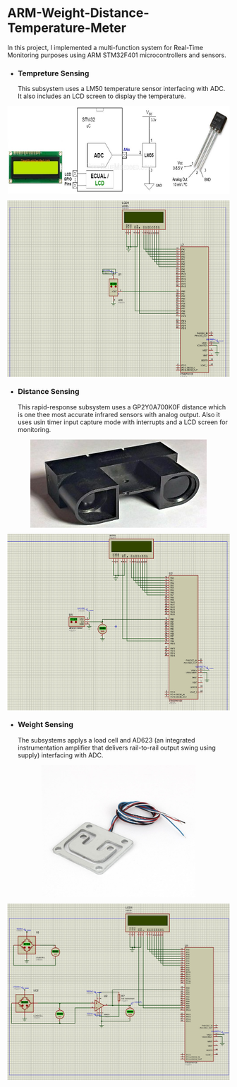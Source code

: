 # ARM-Weight-Distance-Temperature-Meter
In this project, I implemented a multi-function system for Real-Time Monitoring purposes using ARM STM32F401 microcontrollers and sensors.

* ### Tempreture Sensing
  This subsystem uses a LM50 temperature sensor interfacing with ADC. It also includes an LCD screen to display the temperature.
<p align="center">
<img src="/Images/STM32-LM35-Temperature-Sensor.jpg" width="600" height="200" align="center">
</p>
<p align="center">
<img src="/Images/Temperature.jpg" width="600" height="400" align="center">
</p>


* ### Distance Sensing
  This rapid-response subsystem uses a GP2Y0A700K0F distance which is one thee most accurate infrared sensors with analog output. Also it uses usin timer input capture mode with interrupts and a LCD screen for monitoring.
<p align="center">
<img src="/Images/s-l400.jpg" width="400" height="200" align="center">
</p>
<p align="center">
<img src="/Images/distance.jpg" width="600" height="400" align="center">
</p>


* ### Weight Sensing
  The subsystems applys a load cell and AD623 (an integrated instrumentation amplifier that delivers rail-to-rail output swing using supply) interfacing with ADC.
<p align="center">
<img src="/Images/Load Cell.jpg" width="350" height="300" align="center">
</p>
<p align="center">
<img src="/Images/Weight.jpg" width="600" height="400" align="center">
</p>

